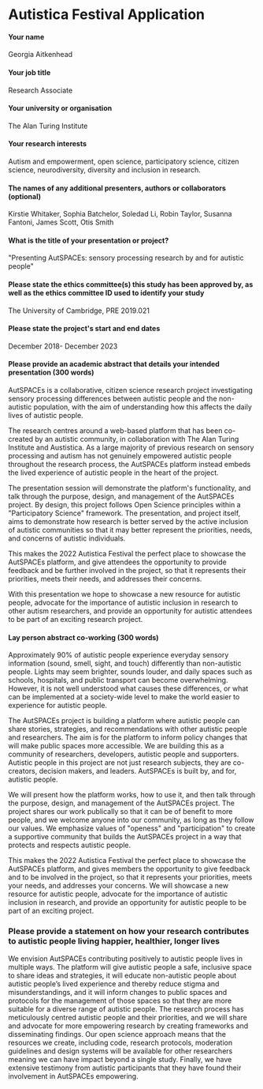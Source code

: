 # Autistica Festival Application

#### Your name
Georgia Aitkenhead

#### Your job title
Research Associate

#### Your university or organisation
The Alan Turing Institute

#### Your research interests
Autism and empowerment, open science, participatory science, citizen science, neurodiversity, diversity and inclusion in research. 

#### The names of any additional presenters, authors or collaborators (optional)
Kirstie Whitaker, Sophia Batchelor, Soledad Li, Robin Taylor, Susanna Fantoni, James Scott, Otis Smith

#### What is the title of your presentation or project?
"Presenting AutSPACEs: sensory processing research by and for autistic people"

#### Please state the ethics committee(s) this study has been approved by, as well as the ethics committee ID used to identify your study
The University of Cambridge, PRE 2019.021

#### Please state the project's start and end dates
December 2018- December 2023

#### Please provide an academic abstract that details your intended presentation (300 words)
AutSPACEs is a collaborative, citizen science research project investigating sensory processing differences between autistic people and the non-autistic population, with the aim of understanding how this affects the daily lives of autistic people. 

The research centres around a web-based platform that has been co-created by an autistic community, in collaboration with The Alan Turing Institute and Austistica. As a large majority of previous research on sensory processing and autism has not genuinely empowered autistic people throughout the research process, the AutSPACEs platform instead embeds the lived experience of autistic people in the heart of the project.

The presentation session will demonstrate the platform's functionality, and talk through the purpose, design, and management of the AutSPACEs project. By design, this project follows Open Science principles within a "Participatory Science" framework. The presentation, and project itself, aims to demonstrate how research is better served by the active inclusion of autistic communities so that it may better represent the priorities, needs, and concerns of autistic individuals.

This makes the 2022 Autistica Festival the perfect place to showcase the AutSPACEs platform, and give attendees the opportunity to provide feedback and be further involved in the project, so that it represents their priorities, meets their needs, and addresses their concerns.

With this presentation we hope to showcase a new resource for autistic people, advocate for the importance of autistic inclusion in research to other autism researchers, and provide an opportunity for autistic attendees to be part of an exciting research project.

#### Lay person abstract co-working (300 words)
Approximately 90% of autistic people experience everyday sensory information (sound, smell, sight, and touch) differently than non-autistic people. Lights may seem brighter, sounds louder, and daily spaces such as schools, hospitals, and public transport can become overwhelming. However, it is not well understood what causes these differences, or what can be implemented at a society-wide level to make the world easier to experience for autistic people. 

The AutSPACEs project is building a platform where autistic people can share stories, strategies, and recommendations with other autistic people and researchers. The aim is for the platform to inform policy changes that will make public spaces more accessible. We are building this as a community of researchers, developers, autistic people and supporters. Autistic people in this project are not just research subjects, they are co-creators, decision makers, and leaders. AutSPACEs is built by, and for, autistic people.


We will present how the platform works, how to use it, and then talk through the purpose, design, and management of the AutSPACEs project. The project shares our work publically so that it can be of benefit to more people, and we welcome anyone into our community, as long as they follow our values. We emphasize values of "openess" and "participation" to create a supportive community that builds the AutSPACEs project in a way that protects and respects autistic people. 

This makes the 2022 Autistica Festival the perfect place to showcase the AutSPACEs platform, and gives members the opportunity to give feedback and to be involved in the project, so that it represents your priorities, meets your needs, and addresses your concerns. We will showcase a new resource for autistic people, advocate for the importance of autistic inclusion in research, and provide an opportunity for autistic people to be part of an exciting project.

### Please provide a statement on how your research contributes to autistic people living happier, healthier, longer lives
We envision AutSPACEs contributing positively to autistic people lives in multiple ways. The platform will give autistic people a safe, inclusive space to share ideas and strategies, it will educate non-autistic people about autistic people’s lived experience and thereby reduce stigma and misunderstandings, and it will inform changes to public spaces and protocols for the management of those spaces so that they are more suitable for a diverse range of autistic people. The research process has meticulously centred autistic people and their priorities, and we will share and advocate for more empowering research by creating frameworks and disseminating findings. Our open science approach means that the resources we create, including code, research protocols, moderation guidelines and design systems will be available for other researchers meaning we can have impact beyond a single study. Finally, we have extensive testimony from autistic participants that they have found their involvement in AutSPACEs empowering. 
